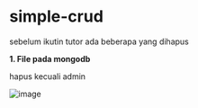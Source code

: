 # simple-crud

sebelum ikutin tutor ada beberapa yang dihapus

**1. File pada mongodb**

hapus kecuali admin

![image](https://user-images.githubusercontent.com/39154644/201458072-ee69b9a0-4818-4a23-ae5b-806d39619b90.png)
